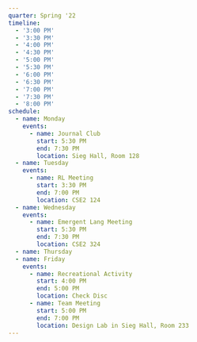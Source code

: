 ```yaml
---
quarter: Spring '22
timeline:
  - '3:00 PM'
  - '3:30 PM'
  - '4:00 PM'
  - '4:30 PM'
  - '5:00 PM'
  - '5:30 PM'
  - '6:00 PM'
  - '6:30 PM'
  - '7:00 PM'
  - '7:30 PM'
  - '8:00 PM'
schedule:
  - name: Monday
    events:
      - name: Journal Club
        start: 5:30 PM
        end: 7:30 PM
        location: Sieg Hall, Room 128
  - name: Tuesday
    events:
      - name: RL Meeting
        start: 3:30 PM
        end: 7:00 PM
        location: CSE2 124
  - name: Wednesday
    events:
      - name: Emergent Lang Meeting
        start: 5:30 PM
        end: 7:30 PM
        location: CSE2 324
  - name: Thursday
  - name: Friday
    events:
      - name: Recreational Activity
        start: 4:00 PM
        end: 5:00 PM
        location: Check Disc
      - name: Team Meeting
        start: 5:00 PM
        end: 7:00 PM
        location: Design Lab in Sieg Hall, Room 233
---
```

